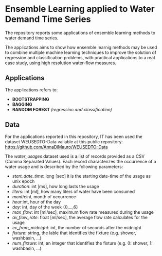 # Ensemble Learning applied to Water Demand Time Series

The repository reports some applications of ensemble learning methods to water demand time series. 

The applications aims to show how ensemble learnig methods may be used to combine multiple machine learning techniques to improve the solution of regression and classification problems, with practical applications to a real case study, using high resolution water-flow measures. 

<a name="Applications"></a>
## Applications
The applications refers to:
* **BOOTSTRAPPING**
* **BAGGING**
* **RANDOM FOREST** *(regression and classification)*



<a name="Data"></a>
## Data

For the applications reported in this repository, IT has been used the dataset WEUSEDTO-Data vailable at this public repository: https://github.com/AnnaDiMauro/WEUSEDTO-Data 

The *water_usages* dataset used is a list of records provided as a CSV (Comma Separated Values). Each record characterizes the occurrence of a water usage and is described by the following parameters:
*	*start_date_time*: long [sec] it is the starting date-time of the usage as unix epoch
*	*duration*: int [ms], how long lasts the usage
*	*liters*: int [ml], how many liters of water have been consumed
*	*month*:int, month of occurrence
*	*hour*:int, hour of the day 
*	*day*: int, day of the week {0,…,6}
*	*max_flow*: int [ml/sec], maximum flow rate measured during the usage
*	*av_flow_rate*: float [ml/sec], the average flow rate calculates for the usage
*	*ec_from_midnight*: int, the number of seconds after the midnight
*	*fixture*: string, the lable that identifies the fixture (e.g. shower, washbasin, ...)
*	*num_fixture*: int, an integer that identifies the fixture (e.g. 0: shower, 1: washbasin, ...)
